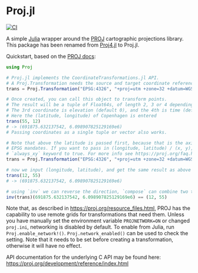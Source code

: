 # Proj.jl

[![CI](https://github.com/JuliaGeo/Proj.jl/workflows/CI/badge.svg)](https://github.com/JuliaGeo/Proj.jl/actions?query=workflow%3ACI)

A simple [Julia](https://julialang.org/) wrapper around the [PROJ](https://proj.org/)
cartographic projections library. This package has been renamed from [Proj4.jl](https://github.com/JuliaGeo/Proj.jl/tree/v0.7.6) to Proj.jl.

Quickstart, based on the [PROJ docs](https://proj.org/development/quickstart.html):

```julia
using Proj

# Proj.jl implements the CoordinateTransformations.jl API.
# A Proj.Transformation needs the source and target coordinate reference systems.
trans = Proj.Transformation("EPSG:4326", "+proj=utm +zone=32 +datum=WGS84")

# Once created, you can call this object to transform points.
# The result will be a tuple of Float64s, of length 2, 3 or 4 depending on the input length.
# The 3rd coordinate is elevation (default 0), and the 4th is time (default Inf).
# Here the (latitude, longitude) of Copenhagen is entered
trans(55, 12)
# -> (691875.632137542, 6.098907825129169e6)
# Passing coordinates as a single tuple or vector also works.

# Note that above the latitude is passed first, because that is the axis order that the
# EPSG mandates. If you want to pass in (longitude, latitude) / (x, y), you can set the
# `always_xy` keyword to true. For more info see https://proj.org/faq.html#why-is-the-axis-ordering-in-proj-not-consistent
trans = Proj.Transformation("EPSG:4326", "+proj=utm +zone=32 +datum=WGS84", always_xy=true)

# now we input (longitude, latitude), and get the same result as above
trans(12, 55)
# -> (691875.632137542, 6.098907825129169e6)

# using `inv` we can reverse the direction, `compose` can combine two transformations in one
inv(trans)(691875.632137542, 6.098907825129169e6) == (12, 55)
```

Note that, as described in https://proj.org/resource_files.html, PROJ has the capability
to use remote grids for transformations that need them. Unless you have manually set
the environment variable `PROJNETWORK=ON` or changed `proj.ini`, networking is
disabled by default. To enable from Julia, run `Proj.enable_network!()`.
`Proj.network_enabled()` can be used to check the setting. Note that it needs to be set
before creating a transformation, otherwise it will have no effect.

API documentation for the underlying C API may be found here:
https://proj.org/development/reference/index.html
